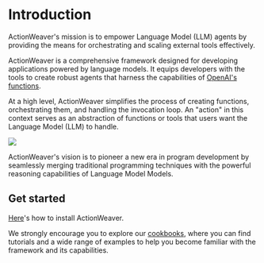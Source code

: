 # Introduction

ActionWeaver's mission is to empower Language Model (LLM) agents by providing the means for orchestrating and scaling external tools effectively.

ActionWeaver is a comprehensive framework designed for developing applications powered by language models. It equips developers with the tools to create robust agents that harness the capabilities of [OpenAI's functions](https://openai.com/blog/function-calling-and-other-api-updates).


At a high level, ActionWeaver simplifies the process of creating functions, orchestrating them, and handling the invocation loop. An "action" in this context serves as an abstraction of functions or tools that users want the Language Model (LLM) to handle.

<img src="./figures/function_loop.png">


ActionWeaver's vision is to pioneer a new era in program development by seamlessly merging traditional programming techniques with the powerful reasoning capabilities of Language Model Models.

## Get started
[Here](installation.md)'s how to install ActionWeaver.

We strongly encourage you to explore our [cookbooks](https://actionweaver.readthedocs.io/en/latest/notebooks/cookbooks/cookbook.html), where you can find tutorials and a wide range of examples to help you become familiar with the framework and its capabilities.

